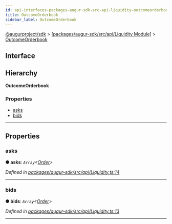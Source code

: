```yaml
---
id: api-interfaces-packages-augur-sdk-src-api-liquidity-outcomeorderbook
title: OutcomeOrderbook
sidebar_label: OutcomeOrderbook
---
```


[@augurproject/sdk](api-readme.md) > [[packages/augur-sdk/src/api/Liquidity Module]](api-modules-packages-augur-sdk-src-api-liquidity-module.md) > [OutcomeOrderbook](api-interfaces-packages-augur-sdk-src-api-liquidity-outcomeorderbook.md)

## Interface

## Hierarchy

**OutcomeOrderbook**

### Properties

* [asks](api-interfaces-packages-augur-sdk-src-api-liquidity-outcomeorderbook.md#asks)
* [bids](api-interfaces-packages-augur-sdk-src-api-liquidity-outcomeorderbook.md#bids)

---

## Properties

<a id="asks"></a>

###  asks

**● asks**: *`Array`<[Order](api-interfaces-packages-augur-sdk-src-api-liquidity-order.md)>*

*Defined in [packages/augur-sdk/src/api/Liquidity.ts:14](https://github.com/AugurProject/augur/blob/a689f5d0f9/packages/augur-sdk/src/api/Liquidity.ts#L14)*

___
<a id="bids"></a>

###  bids

**● bids**: *`Array`<[Order](api-interfaces-packages-augur-sdk-src-api-liquidity-order.md)>*

*Defined in [packages/augur-sdk/src/api/Liquidity.ts:13](https://github.com/AugurProject/augur/blob/a689f5d0f9/packages/augur-sdk/src/api/Liquidity.ts#L13)*

___

